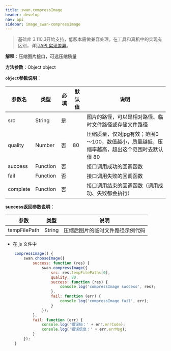 ```yaml
---
title: swan.compressImage
header: develop
nav: api
sidebar: image_swan-compressImage
---
```


 

> 基础库 3.110.3开始支持，低版本需做兼容处理。在工具和真机中的实现有区别，详见[API 实现差异](/develop/devtools/diff/)。

**解释**：压缩图片接口，可选压缩质量

**方法参数**：Object object

**`object`参数说明**：

|参数名 |类型  |必填 | 默认值 |说明|
|---- | ---- | ---- | ----|----|
|src |String | 是  | | 图片的路径，可以是相对路径、临时文件路径或存储文件路径|
|quality| Number | 否 | 80 | 压缩质量，仅对jpg有效；范围0～100，数值越小，质量越低，压缩率越高，超出这个范围时去默认值 80|
|success| Function  |  否  | | 接口调用成功的回调函数|
|fail  |  Function  |  否  | | 接口调用失败的回调函数|
|complete |   Function |   否  | | 接口调用结束的回调函数（调用成功、失败都会执行）|

**success返回参数说明**：

|参数  |类型 | 说明|
|---- | ---- | ---- |
|tempFilePath |  String | 压缩后图片的临时文件路径示例代码|

<!-- **示例**：

<a href="swanide://fragment/57ab8062cc2e4ae51f5b1984f748b83c1567929767878" title="在开发者工具中预览效果" target="_self">在开发者工具中预览效果</a> -->


* 在 js 文件中

```js
    compressImage() {
        swan.chooseImage({
            success: function (res) {
                swan.compressImage({
                    src: res.tempFilePaths[0],
                    quality: 80,
                    success: function (res) {
                        console.log('compressImage success', res);
                    },
                    fail: function (err) {
                        console.log('compressImage fail', err);
                    }
                });
            },
            fail: function (err) {
                console.log('错误码：' + err.errCode);
                console.log('错误信息：' + err.errMsg);
            }
        });
    }
```

